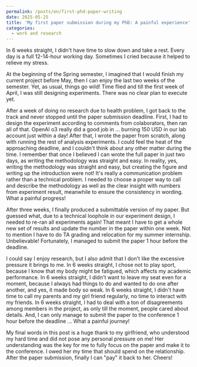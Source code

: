 ```yaml
---
permalink: /posts/en/first-phd-paper-writing
date: 2025-05-25
title: 'My first paper submission during my PhD: A painful experience'
categories:
  - work and research
---
```


In 6 weeks straight, I didn't have time to slow down and take a rest. Every day is a full 12-14-hour working day. Sometimes I cried because it helped to relieve my stress.

At the beginning of the Spring semester, I imagined that I would finish my current project before May, then I can enjoy the last two weeks of the semester. Yet, as usual, things go wild! Time flied and till the first week of April, I was still designing experiments. There was no clear plan to execute yet.

After a week of doing no research due to health problem, I got back to the track and never stopped until the paper submission deadline. First, I had to design the experiment according to comments from colaborators, then ran all of that. OpenAI o3 really did a good job in ... burning 150 USD in our lab account just within a day! After that, I wrote the paper from scratch, along with running the rest of analysis experiments. I could feel the heat of the approaching deadline, and I couldn't think about any other matter during the time. I remember that once I believed I can wrote the full paper in just two days, as writing the methodology was straight and easy. In reality, yes, writing the methodology was straight and easy, but creating the figure and writing up the introduction were not! It's really a communication problem rather than a technical problem. I needed to choose a proper way to call and describe the methodology as well as the clear insight with numbers from experiment result, meanwhile to ensure the consistency in wording. What a painful progress!

After three weeks, I finally produced a submittable version of my paper. But guessed what, due to a technical loophole in our experiment design, I needed to re-ran all experiments again! That meant I have to get a whole new set of results and update the number in the paper within one week. Not to mention I have to do TA grading and relocation for my summer internship. Unbelievable! Fortunately, I managed to submit the paper 1 hour before the deadline.

I could say I enjoy research, but I also admit that I don't like the excessive pressure it brings to me.
In 6 weeks straight, I chose not to play sport, because I know that my body might be fatigued, which affects my academic performance.
In 6 weeks straight, I didn't want to leave my seat even for a moment, because I always had things to do and wanted to do one after another, and yes, it made body so weak.
In 6 weeks straight, I didn't have time to call my parents and my girl friend regularly, no time to interact with my friends. 
In 6 weeks straight, I had to deal with a ton of disagreements among members in the project, as only till the moment, people cared about details.
And, I can only manage to submit the paper to the conference 1 hour before the deadline ... What a painful journey!

My final words in this post is a huge thank to my girlfriend, who understood my hard time and did not pose any personal pressure on me! Her understanding was the key for me to fully focus on the paper and make it to the conference. I owed her my time that should spend on the relationship. After the paper submission, finally I can "pay" it back to her. Cheers!